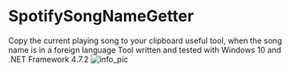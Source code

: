 # SpotifySongNameGetter
Copy the current playing song to your clipboard useful tool, when the song name is in a foreign language
Tool written and tested with Windows 10 and .NET Framework 4.7.2
![info_pic](http://161.97.73.133/privat/galerie/github/spotifySongGetter/info.png)
